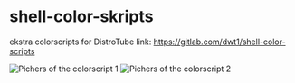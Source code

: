 # shell-color-skripts
ekstra colorscripts for DistroTube
link: https://gitlab.com/dwt1/shell-color-scripts

![Pichers of the colorscript 1](https://github.com/aceas24/shell-color-skripts/blob/main/img/dt1.png)
![Pichers of the colorscript 2](https://github.com/aceas24/shell-color-skripts/img/dt2.png)
